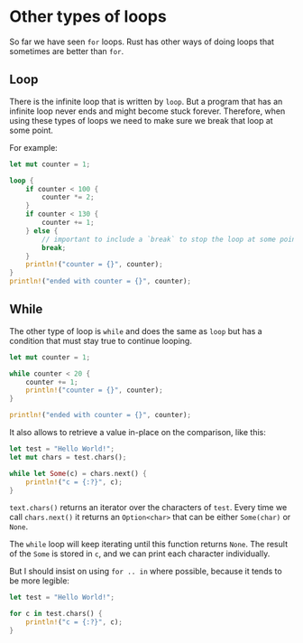 # Other types of loops

So far we have seen `for` loops. Rust has other ways of doing loops that 
sometimes are better than `for`.

## Loop 

There is the infinite loop that is written by `loop`. But a program that has
an infinite loop never ends and might become stuck forever. Therefore,
when using these types of loops we need to make sure we break that loop at
some point.

For example:

```rust
let mut counter = 1;

loop {
    if counter < 100 {
        counter *= 2;
    }
    if counter < 130 {
        counter += 1;
    } else {
        // important to include a `break` to stop the loop at some point.
        break;
    }
    println!("counter = {}", counter);
}
println!("ended with counter = {}", counter);
```

## While

The other type of loop is `while` and does the same as `loop` but has a 
condition that must stay true to continue looping.

```rust
let mut counter = 1;

while counter < 20 {
    counter += 1;
    println!("counter = {}", counter);
}

println!("ended with counter = {}", counter);
```

It also allows to retrieve a value in-place on the comparison, like this:

```rust
let test = "Hello World!";
let mut chars = test.chars();

while let Some(c) = chars.next() {
    println!("c = {:?}", c);
}
```

`text.chars()` returns an iterator over the characters of `test`. Every time we
call `chars.next()` it returns an `Option<char>` that can be either `Some(char)`
or `None`.

The `while` loop will keep iterating until this function returns `None`. The 
result of the `Some` is stored in `c`, and we can print each 
character individually.

But I should insist on using `for .. in` where possible, because it tends to be
more legible:

```rust
let test = "Hello World!";

for c in test.chars() {
    println!("c = {:?}", c);
}
```
